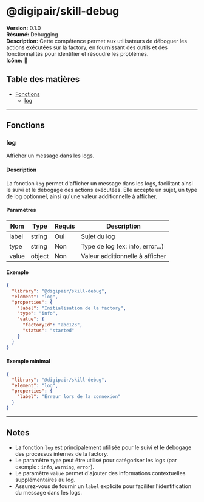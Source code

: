 # @digipair/skill-debug

**Version:** 0.1.0  
**Résumé:** Debugging  
**Description:** Cette compétence permet aux utilisateurs de déboguer les actions exécutées sur la factory, en fournissant des outils et des fonctionnalités pour identifier et résoudre les problèmes.  
**Icône:** 🔧

## Table des matières

- [Fonctions](#fonctions)
  - [log](#log)

---

## Fonctions

### log

Afficher un message dans les logs.

#### Description

La fonction `log` permet d'afficher un message dans les logs, facilitant ainsi le suivi et le débogage des actions exécutées. Elle accepte un sujet, un type de log optionnel, ainsi qu'une valeur additionnelle à afficher.

#### Paramètres

| Nom    | Type   | Requis | Description                      |
|--------|--------|--------|----------------------------------|
| label  | string | Oui    | Sujet du log                     |
| type   | string | Non    | Type de log (ex: info, error...) |
| value  | object | Non    | Valeur additionnelle à afficher  |

#### Exemple

```json
{
  "library": "@digipair/skill-debug",
  "element": "log",
  "properties": {
    "label": "Initialisation de la factory",
    "type": "info",
    "value": {
      "factoryId": "abc123",
      "status": "started"
    }
  }
}
```

#### Exemple minimal

```json
{
  "library": "@digipair/skill-debug",
  "element": "log",
  "properties": {
    "label": "Erreur lors de la connexion"
  }
}
```

---

## Notes

- La fonction `log` est principalement utilisée pour le suivi et le débogage des processus internes de la factory.
- Le paramètre `type` peut être utilisé pour catégoriser les logs (par exemple : `info`, `warning`, `error`).
- Le paramètre `value` permet d'ajouter des informations contextuelles supplémentaires au log.
- Assurez-vous de fournir un `label` explicite pour faciliter l'identification du message dans les logs.